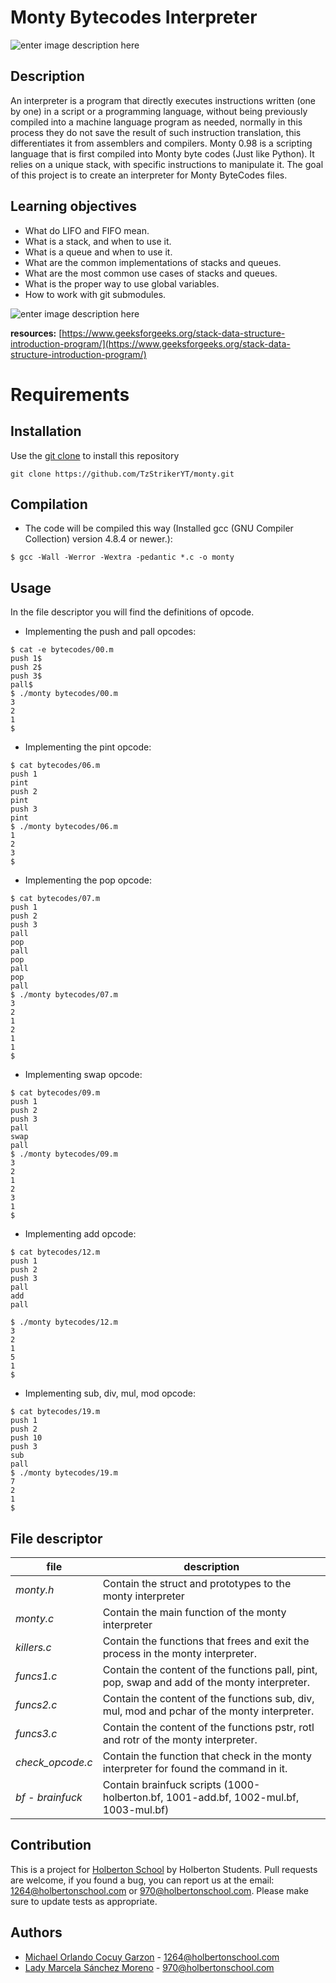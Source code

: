 # Monty Bytecodes Interpreter


![enter image description here](https://lh3.googleusercontent.com/XmvRPsC57FqdwBUPmFjUlJQdwFgzBxbNLQ7AKewPcoKX5rrkmHvUUboWAZ-gIjsQslW2D6YF-G8 "monty")

## [](https://github.com/TzStrikerYT/monty)Description

An interpreter is a program that directly executes instructions written (one by one) in a script or a programming language, without being previously compiled into a machine language program as needed, normally in this process they do not save the result of such instruction translation, this differentiates it from assemblers and compilers.
Monty 0.98 is a scripting language that is first compiled into Monty byte codes (Just like Python). It relies on a unique stack, with specific instructions to manipulate it. The goal of this project is to create an interpreter for Monty ByteCodes files.

## Learning objectives

-   What do LIFO and FIFO mean.
-   What is a stack, and when to use it.
-   What is a queue and when to use it.
-   What are the common implementations of stacks and queues.
-   What are the most common use cases of stacks and queues.
-   What is the proper way to use global variables.
-   How to work with git submodules.

![enter image description here](https://lh3.googleusercontent.com/zwiEUTcNY8JORqS1pM1patosede3xWcnUe4YHQ1B8tPj-rJW7w9JA4LLSEpeMOgZIgopJxKEyfk "stackqueue")


**resources:** [https://www.geeksforgeeks.org/stack-data-structure-introduction-program/](https://www.geeksforgeeks.org/stack-data-structure-introduction-program/) 

# Requirements
## Installation

Use the  [git clone](https://github.com/TzStrikerYT/monty.git) to install this repository
```
git clone https://github.com/TzStrikerYT/monty.git
```
## Compilation

-   The code will be compiled this way (Installed gcc (GNU Compiler Collection) version 4.8.4 or newer.):
```
$ gcc -Wall -Werror -Wextra -pedantic *.c -o monty
```

## Usage
In the file descriptor you will find the definitions of opcode.
* Implementing the push and pall opcodes:
```
$ cat -e bytecodes/00.m
push 1$
push 2$
push 3$
pall$
$ ./monty bytecodes/00.m
3
2
1
$
```
* Implementing the pint opcode:
```
$ cat bytecodes/06.m 
push 1
pint
push 2
pint
push 3
pint
$ ./monty bytecodes/06.m 
1
2
3
$ 
```
* Implementing the pop opcode:
```
$ cat bytecodes/07.m 
push 1
push 2
push 3
pall
pop
pall
pop
pall
pop
pall
$ ./monty bytecodes/07.m 
3
2
1
2
1
1
$ 
```
* Implementing swap opcode:
```
$ cat bytecodes/09.m 
push 1
push 2
push 3
pall
swap
pall
$ ./monty bytecodes/09.m 
3
2
1
2
3
1
$
```
* Implementing add opcode:
```
$ cat bytecodes/12.m 
push 1
push 2
push 3
pall
add
pall

$ ./monty bytecodes/12.m
3
2
1
5
1
$
```
* Implementing sub, div, mul, mod opcode:
```
$ cat bytecodes/19.m 
push 1
push 2
push 10
push 3
sub
pall
$ ./monty bytecodes/19.m 
7
2
1
$
``` 


## File descriptor


|file|description|
|--|--|
|*monty.h*|Contain the struct and prototypes to the monty interpreter|
|*monty.c*|Contain the main function of the monty interpreter|
|*killers.c*|Contain the functions that frees and exit the process in the monty interpreter.|
|*funcs1.c*|Contain the content of the functions pall, pint, pop, swap and add of the monty interpreter.|
|*funcs2.c*|Contain the content of the functions sub, div, mul, mod and pchar of the monty interpreter.|
|*funcs3.c*|Contain the content of the functions pstr, rotl and rotr of the monty interpreter.|
|*check_opcode.c*|Contain the function that check in the monty interpreter for found the command in it.|
|*bf - brainfuck*|Contain brainfuck scripts (1000-holberton.bf, 1001-add.bf, 1002-mul.bf, 1003-mul.bf)|
## Contribution
This is a project for [Holberton School](https://www.holbertonschool.com/) by Holberton Students. Pull requests are welcome, if you found a bug, you can report us at the email: [1264@holbertonschool.com](mailto:1264@holbertonschool.com) or [970@holbertonschool.com](mailto:970@holbertonschool.com).
Please make sure to update tests as appropriate.

## Authors
-   [Michael Orlando Cocuy Garzon](https://github.com/TzStrikerYT) - 1264@holbertonschool.com
-   [Lady Marcela Sánchez Moreno](https://github.com/marcewp15) - 970@holbertonschool.com